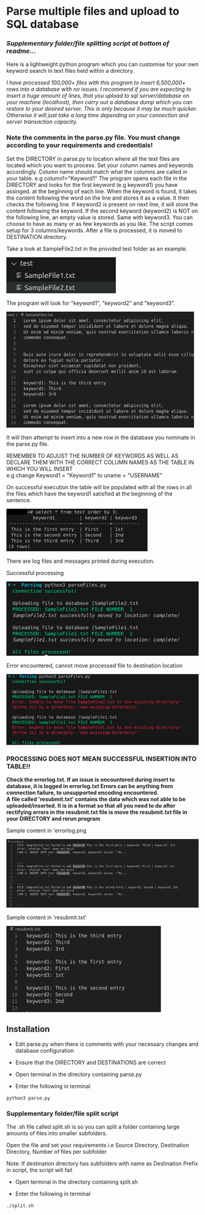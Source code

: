 # Parse multiple files and upload to SQL database
### <em>Supplementary folder/file splitting script at bottom of readme...</em>

Here is a lightweight python program which you can customise for your own keyword search in text files held within a directory.

<em>I have processed 100,000+ files with this program to insert 6,500,000+ rows into a database with no issues.
I recommend if you are expecting to insert a huge amount of lines, that you upload to sql server/database on your machine (localhost), then carry out a database dump which you can restore to your desired server. This is only because it may be much quicker. Otherwise it will just take a long time depending on your connection and server transaction capacity.</em>

### Note the comments in the parse.py file. You must change according to your requirements and credentials!

Set the DIRECTORY in parse.py to location where all the text files are located which you want to process.
Set your column names and keywords accordingly. Column name should match what the columns are called in your table.
e.g column1="Keyword1"
The program opens each file in the DIRECTORY and looks for the first keyword (e.g keyword1) you have assinged.
at the beginning of each line. When the keyword is found, it takes the content following the word on the line and stores it as a value. 
It then checks the following line.
If keyword2 is present on next line, it will store the content following the keyword.
If the second keyword (keyword2) is NOT on the following line, an empty value is stored. Same with keyword3. 
You can choose to have as many or as few keywords as you like. The script comes setup for 3 columns/keywords.
After a file is processed, it is moved to DESTINATION directory.

Take a look at SampleFile2.txt in the provided test folder as an example. 

![Screenshot](screenshots/files.png)

The program will look for "keyword1", "keyword2" and "keyword3".

![Screenshot](screenshots/sampletextfile.png)

It will then attempt to insert into a new row in the database you nominate in the parse.py file.

REMEMBER TO ADJUST THE NUMBER OF KEYWORDS AS WELL AS DECLARE THEM WITH THE CORRECT COLUMN NAMES AS THE TABLE IN WHICH YOU WILL INSERT  
e.g 
change Keyword1 = "Keyword1"
to     uname = "USERNAME"

On successful execution the table will be populated with all the rows in all the files which have the keyword1 satisfied at the 
beginning of the sentence. 

![Screenshot](screenshots/table.png)

There are log files and messages printed during execution.

Successful processing

![Screenshot](screenshots/process.png)

Error encountered, cannot move processed file to destination location

![Screenshot](screenshots/errors.png)

### PROCESSING DOES NOT MEAN SUCCESSFUL INSERTION INTO TABLE!!
<strong>Check the errorlog.txt. If an issue is encountered during insert to database, it is logged in errorlog.txt 
Errors can be anything from connection failure, to unsupported encoding encountered.  
A file called 'resubmit.txt' contains the data which was not able to be uploaded/inserted. It is in a format so that all 
you need to do after rectifying errors in the resubmit.txt file is move the resubmit.txt file in your DIRECTORY and rerun program</strong>

Sample content in 'errorlog.png

![Screenshot](screenshots/errorlog.png)

Sample content in 'resubmit.txt'

![Screenshot](screenshots/resubmitlog.png)

## Installation

- Edit parse.py when there is comments with your necessary changes and database configuration

- Ensure that the DIRECTORY and DESTINATIONS are correct

- Open terminal in the directory containing parse.py

- Enter the following in terminal
```
python3 parse.py
```

### Supplementary folder/file split script

The .sh file called split.sh is so you can split a folder containing large amounts of files into smaller subfolders.

Open the file and set your requirements i.e Source Directory, Destination Directory, Number of files per subfolder

Note: If destination directory has subfolders with name as Destination Prefix in script, the script will fail

- Open terminal in the directory containing split.sh

- Enter the following in terminal

```
./split.sh
```
